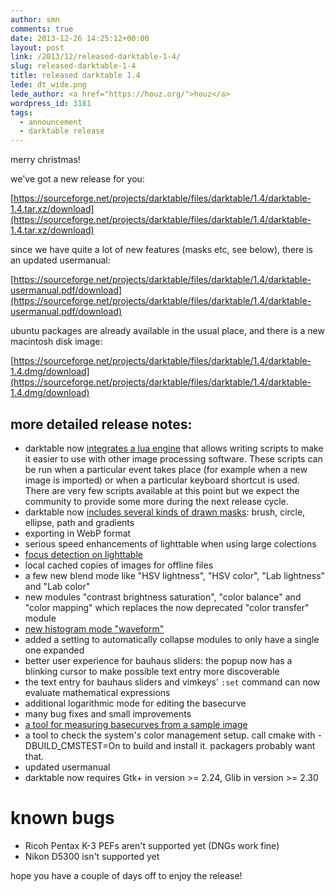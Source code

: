 ```yaml
---
author: smn
comments: true
date: 2013-12-26 14:25:12+00:00
layout: post
link: /2013/12/released-darktable-1-4/
slug: released-darktable-1-4
title: released darktable 1.4
lede: dt_wide.png
lede_author: <a href="https://houz.org/">houz</a>
wordpress_id: 3181
tags:
  - announcement
  - darktable release
---
```

merry christmas!

we've got a new release for you:

[https://sourceforge.net/projects/darktable/files/darktable/1.4/darktable-1.4.tar.xz/download](https://sourceforge.net/projects/darktable/files/darktable/1.4/darktable-1.4.tar.xz/download)

since we have quite a lot of new features (masks etc, see below), there is an updated usermanual:

[https://sourceforge.net/projects/darktable/files/darktable/1.4/darktable-usermanual.pdf/download](https://sourceforge.net/projects/darktable/files/darktable/1.4/darktable-usermanual.pdf/download)

ubuntu packages are already available in the usual place, and there is a new macintosh disk image:

[https://sourceforge.net/projects/darktable/files/darktable/1.4/darktable-1.4.dmg/download](https://sourceforge.net/projects/darktable/files/darktable/1.4/darktable-1.4.dmg/download)

## more detailed release notes:

* darktable now [integrates a lua engine](/blog/2013-09-24-using-lua-with-darktable/2013-09-24-using-lua-with-darktable.md) that allows writing scripts to make it easier to use with other image processing software. These scripts can be run when a particular event takes place (for example when a new image is imported) or when a particular keyboard shortcut is used. There are very few scripts available at this point but we expect the community to provide some more during the next release cycle.
* darktable now [includes several kinds of drawn masks](/blog/2013-04-19-masks/2013-04-19-masks.md): brush, circle, ellipse, path and gradients
* exporting in WebP format
* serious speed enhancements of lighttable when using large colections
* [focus detection on lighttable](/blog/2013-11-01-determining-focus-in-lighttable/2013-11-01-determining-focus-in-lighttable.md)
* local cached copies of images for offline files
* a few new blend mode like "HSV lightness", "HSV color", "Lab lightness" and "Lab color"
* new modules "contrast brightness saturation", "color balance" and "color mapping" which replaces the now deprecated "color transfer" module
* [new histogram mode "waveform"](/blog/2013-12-06-of-histograms-and-waveforms/2013-12-06-of-histograms-and-waveforms.md)
* added a setting to automatically collapse modules to only have a single one expanded
* better user experience for bauhaus sliders: the popup now has a blinking cursor to make possible text entry more discoverable
* the text entry for bauhaus sliders and vimkeys' `:set` command can now evaluate mathematical expressions
* additional logarithmic mode for editing the basecurve
* many bug fixes and small improvements
* [a tool for measuring basecurves from a sample image](/blog/2013-10-28-about-basecurves/2013-10-28-about-basecurves.md)
* a tool to check the system's color management setup. call cmake with -DBUILD_CMSTEST=On to build and install it. packagers probably want that.
* updated usermanual
* darktable now requires Gtk+ in version >= 2.24, Glib in version >= 2.30

# known bugs

* Ricoh Pentax K-3 PEFs aren't supported yet (DNGs work fine)
* Nikon D5300 isn't supported yet

hope you have a couple of days off to enjoy the release!
